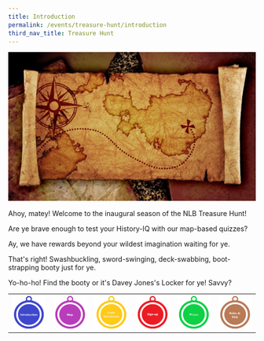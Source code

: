 ```yaml
---
title: Introduction
permalink: /events/treasure-hunt/introduction
third_nav_title: Treasure Hunt
---
```

![Alt text for image on Isomer site](/images/sample-treasure-hunt-landing-page-cover.jpg)

Ahoy, matey! Welcome to the inaugural season of the NLB Treasure Hunt! 

Are ye brave enough to test your History-IQ with our map-based quizzes?

Ay, we have rewards beyond your wildest imagination waiting for ye. 

That's right! Swashbuckling, sword-swinging, deck-swabbing, boot-strapping booty just for ye.

Yo-ho-ho! Find the booty or it's Davey Jones's Locker for ye! Savvy?

|  |  |  |  |  |  |
| :--------: | :--------: | :--------: | :--------: | :--------: | :--------: |
| [![Introduction](/images/sample-treasure-hunt-landing-introduction.png)](/events/treasure-hunt/introduction)| [![Map](/images/sample-treasure-hunt-landing-map.png)](/events/treasure-hunt/map)| [![Code Submission](/images/sample-treasure-hunt-landing-code-submission.png)](/events/treasure-hunt/code-submission)| [![Sign-up](/images/sample-treasure-hunt-landing-sign-up.png)](/events/treasure-hunt/isign-up)| [![Prizes](/images/sample-treasure-hunt-landing-prizes.png)](/events/treasure-hunt/prizes)| [![Rules & FAQ](/images/sample-treasure-hunt-landing-rules.png)](/events/treasure-hunt/rules-faq)|